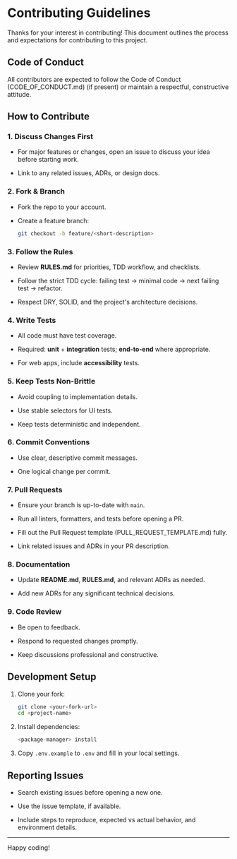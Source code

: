 # Contributing Guidelines

Thanks for your interest in contributing! This document outlines the process and expectations for contributing to this project.

## Code of Conduct

All contributors are expected to follow the Code of Conduct (CODE_OF_CONDUCT.md) (if present) or maintain a respectful, constructive attitude.

## How to Contribute

### 1. Discuss Changes First

- For major features or changes, open an issue to discuss your idea before starting work.

- Link to any related issues, ADRs, or design docs.

### 2. Fork & Branch

- Fork the repo to your account.

- Create a feature branch:

    ```bash
    git checkout -b feature/<short-description>
    ```

### 3. Follow the Rules

- Review **RULES.md** for priorities, TDD workflow, and checklists.

- Follow the strict TDD cycle: failing test → minimal code → next failing test → refactor.

- Respect DRY, SOLID, and the project's architecture decisions.

### 4. Write Tests

- All code must have test coverage.

- Required: **unit** + **integration** tests; **end-to-end** where appropriate.

- For web apps, include **accessibility** tests.

### 5. Keep Tests Non-Brittle

- Avoid coupling to implementation details.

- Use stable selectors for UI tests.

- Keep tests deterministic and independent.

### 6. Commit Conventions

- Use clear, descriptive commit messages.

- One logical change per commit.

### 7. Pull Requests

- Ensure your branch is up-to-date with `main`.

- Run all linters, formatters, and tests before opening a PR.

- Fill out the Pull Request template (PULL_REQUEST_TEMPLATE.md) fully.

- Link related issues and ADRs in your PR description.

### 8. Documentation

- Update **README.md**, **RULES.md**, and relevant ADRs as needed.

- Add new ADRs for any significant technical decisions.

### 9. Code Review

- Be open to feedback.

- Respond to requested changes promptly.

- Keep discussions professional and constructive.

## Development Setup

1. Clone your fork:

    ```bash
    git clone <your-fork-url>
    cd <project-name>
    ```

2. Install dependencies:

    ```bash
    <package-manager> install
    ```

3. Copy `.env.example` to `.env` and fill in your local settings.

## Reporting Issues

- Search existing issues before opening a new one.

- Use the issue template, if available.

- Include steps to reproduce, expected vs actual behavior, and environment details.

---

Happy coding!
